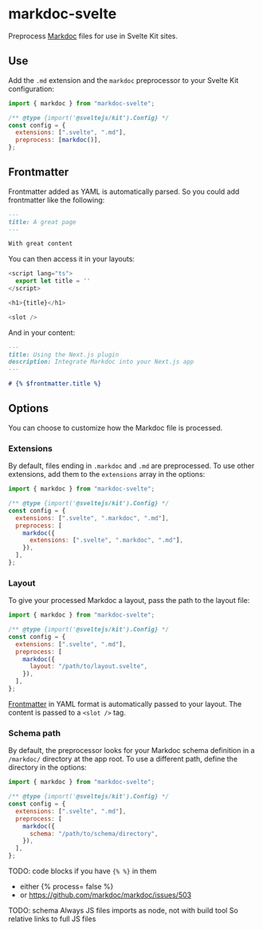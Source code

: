 # markdoc-svelte

Preprocess [Markdoc](https://markdoc.io/) files for use in Svelte Kit sites.

## Use

Add the `.md` extension and the `markdoc` preprocessor to your Svelte Kit configuration:

```javascript
import { markdoc } from "markdoc-svelte";

/** @type {import('@sveltejs/kit').Config} */
const config = {
  extensions: [".svelte", ".md"],
  preprocess: [markdoc()],
};
```

## Frontmatter

Frontmatter added as YAML is automatically parsed.
So you could add frontmatter like the following:

```markdown
---
title: A great page
---

With great content
```

You can then access it in your layouts:

```javascript
<script lang="ts">
  export let title = ''
</script>

<h1>{title}</h1>

<slot />
```

And in your content:

```markdown
---
title: Using the Next.js plugin
description: Integrate Markdoc into your Next.js app
---

# {% $frontmatter.title %}
```

## Options

You can choose to customize how the Markdoc file is processed.

### Extensions

By default, files ending in `.markdoc` and `.md` are preprocessed.
To use other extensions, add them to the `extensions` array in the options:

```javascript
import { markdoc } from "markdoc-svelte";

/** @type {import('@sveltejs/kit').Config} */
const config = {
  extensions: [".svelte", ".markdoc", ".md"],
  preprocess: [
    markdoc({
      extensions: [".svelte", ".markdoc", ".md"],
    }),
  ],
};
```

### Layout

To give your processed Markdoc a layout, pass the path to the layout file:

```javascript
import { markdoc } from "markdoc-svelte";

/** @type {import('@sveltejs/kit').Config} */
const config = {
  extensions: [".svelte", ".md"],
  preprocess: [
    markdoc({
      layout: "/path/to/layout.svelte",
    }),
  ],
};
```

[Frontmatter](#frontmatter) in YAML format is automatically passed to your layout.
The content is passed to a `<slot />` tag.

### Schema path

By default, the preprocessor looks for your Markdoc schema definition in a `/markdoc/` directory at the app root.
To use a different path, define the directory in the options:

```javascript
import { markdoc } from "markdoc-svelte";

/** @type {import('@sveltejs/kit').Config} */
const config = {
  extensions: [".svelte", ".md"],
  preprocess: [
    markdoc({
      schema: "/path/to/schema/directory",
    }),
  ],
};
```


TODO: code blocks if you have `{% %}` in them
* either {% process= false %}
* or https://github.com/markdoc/markdoc/issues/503


TODO: schema
Always JS files
imports as node, not with build tool
So relative links to full JS files
